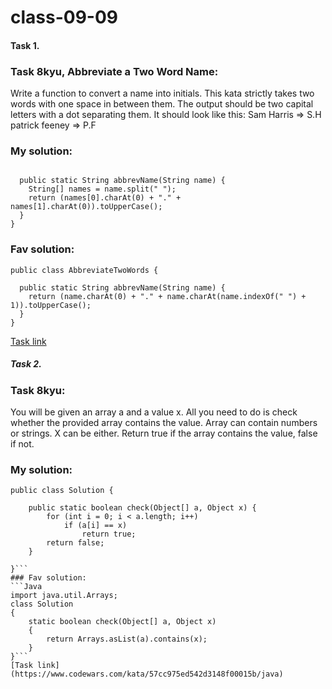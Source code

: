 # class-09-09
#### Task 1. 
### Task 8kyu, Abbreviate a Two Word Name: 
Write a function to convert a name into initials. This kata strictly takes two words with one space in between them.
The output should be two capital letters with a dot separating them.
It should look like this:
Sam Harris => S.H
patrick feeney => P.F
### My solution:
```public class AbbreviateTwoWords {

  public static String abbrevName(String name) {
    String[] names = name.split(" ");
    return (names[0].charAt(0) + "." + names[1].charAt(0)).toUpperCase();
  }
}
```
### Fav solution:
```
public class AbbreviateTwoWords {

  public static String abbrevName(String name) {
    return (name.charAt(0) + "." + name.charAt(name.indexOf(" ") + 1)).toUpperCase();
  }
}
```
[Task link]( https://www.codewars.com/kata/57eadb7ecd143f4c9c0000a3/java)

 

##### Task 2. 
### Task 8kyu: 
You will be given an array a and a value x. All you need to do is check whether the provided array contains the value.
Array can contain numbers or strings. X can be either.
Return true if the array contains the value, false if not.
### My solution: 
```
public class Solution {

    public static boolean check(Object[] a, Object x) {
        for (int i = 0; i < a.length; i++)
            if (a[i] == x)
                return true;
        return false;
    }

}```
### Fav solution:
```Java
import java.util.Arrays;
class Solution
{
    static boolean check(Object[] a, Object x)
    {
        return Arrays.asList(a).contains(x);
    }
}```
[Task link](https://www.codewars.com/kata/57cc975ed542d3148f00015b/java)
